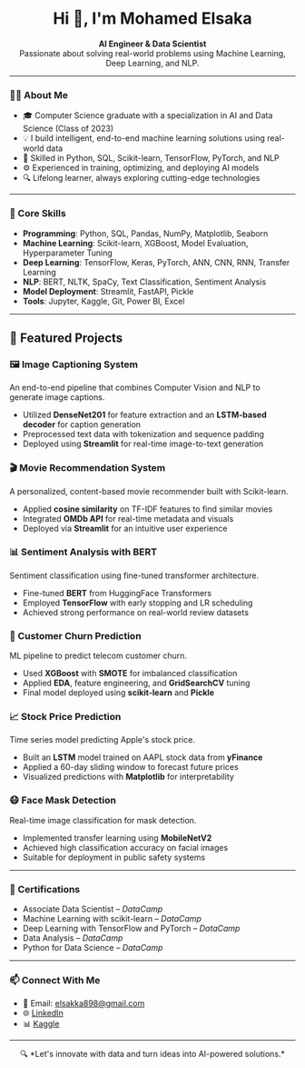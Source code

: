 <h1 align="center">Hi 👋, I'm Mohamed Elsaka</h1>

<p align="center">
  <strong>AI Engineer & Data Scientist</strong>  
  <br />
  Passionate about solving real-world problems using Machine Learning, Deep Learning, and NLP.
</p>

---

### 👨‍💻 About Me

- 🎓 Computer Science graduate with a specialization in AI and Data Science (Class of 2023) 
- 💡 I build intelligent, end-to-end machine learning solutions using real-world data  
- 🧠 Skilled in Python, SQL, Scikit-learn, TensorFlow, PyTorch, and NLP  
- ⚙️ Experienced in training, optimizing, and deploying AI models  
- 🔍 Lifelong learner, always exploring cutting-edge technologies

---

### 🧠 Core Skills

- **Programming**: Python, SQL, Pandas, NumPy, Matplotlib, Seaborn  
- **Machine Learning**: Scikit-learn, XGBoost, Model Evaluation, Hyperparameter Tuning  
- **Deep Learning**: TensorFlow, Keras, PyTorch, ANN, CNN, RNN, Transfer Learning  
- **NLP**: BERT, NLTK, SpaCy, Text Classification, Sentiment Analysis  
- **Model Deployment**: Streamlit, FastAPI, Pickle  
- **Tools**: Jupyter, Kaggle, Git, Power BI, Excel

---

## 🚀 Featured Projects

### 🖼️ Image Captioning System  
An end-to-end pipeline that combines Computer Vision and NLP to generate image captions.  
- Utilized **DenseNet201** for feature extraction and an **LSTM-based decoder** for caption generation  
- Preprocessed text data with tokenization and sequence padding  
- Deployed using **Streamlit** for real-time image-to-text generation  

### 🎬 Movie Recommendation System  
A personalized, content-based movie recommender built with Scikit-learn.  
- Applied **cosine similarity** on TF-IDF features to find similar movies  
- Integrated **OMDb API** for real-time metadata and visuals  
- Deployed via **Streamlit** for an intuitive user experience  

### 📊 Sentiment Analysis with BERT  
Sentiment classification using fine-tuned transformer architecture.  
- Fine-tuned **BERT** from HuggingFace Transformers  
- Employed **TensorFlow** with early stopping and LR scheduling  
- Achieved strong performance on real-world review datasets  

### 🚪 Customer Churn Prediction  
ML pipeline to predict telecom customer churn.  
- Used **XGBoost** with **SMOTE** for imbalanced classification  
- Applied **EDA**, feature engineering, and **GridSearchCV** tuning  
- Final model deployed using **scikit-learn** and **Pickle**  

### 📈 Stock Price Prediction  
Time series model predicting Apple's stock price.  
- Built an **LSTM** model trained on AAPL stock data from **yFinance**  
- Applied a 60-day sliding window to forecast future prices  
- Visualized predictions with **Matplotlib** for interpretability  

### 😷 Face Mask Detection  
Real-time image classification for mask detection.  
- Implemented transfer learning using **MobileNetV2**  
- Achieved high classification accuracy on facial images  
- Suitable for deployment in public safety systems  


---

### 📄 Certifications

- Associate Data Scientist – *DataCamp*  
- Machine Learning with scikit-learn – *DataCamp* 
- Deep Learning with TensorFlow and PyTorch – *DataCamp*
- Data Analysis – *DataCamp* 
- Python for Data Science – *DataCamp* 


---

### 📫 Connect With Me

- 📧 Email: elsakka898@gmail.com  
- 🌐 [LinkedIn](https://www.linkedin.com/in/mohamed-elsaka)  
- 📊 [Kaggle](https://www.kaggle.com/mohamedelsakadev)

---

<p align="center">
  🔍 *Let's innovate with data and turn ideas into AI-powered solutions.*  
</p>
